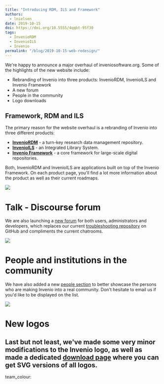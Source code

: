 ```yaml
---
title: "Introducing RDM, ILS and Framework"
authors:
  - lnielsen
date: 2019-10-15
doi: https://doi.org/10.5555/4qqbt-95f30
tags: 
  - InvenioRDM
  - InvenioILS
  - Invenio
permalink: "/blog/2019-10-15-web-redesign/"
---
```


We're happy to announce a major overhaul of inveniosoftware.org. Some of the
highlights of the new website include:

- Rebranding of Invenio into three products: InvenioRDM, InvenioILS and
  Invenio Framework
- A new forum
- People in the community
- Logo downloads


## Framework, RDM and ILS

The primary reason for the website overhaul is a rebranding of Invenio
into three different products:

- [**InvenioRDM**](/products/rdm/) - a turn-key research data management repository.
- [**InvenioILS**](/products/ils/) - an Integrated Library System.
- [**Invenio Framework**](/products/framework/) - a core framework for large-scale digital repositories.

Both, InvenioRDM and InvenioILS are applications built on top of the Invenio
Framework. On each product page, you'll find a lot more information about the
product as well as their current roadmaps.

![](/assets/images/blog-posts/website-screenshot.png)

# Talk - Discourse forum

We are also launching a <a href="https://invenio-talk.web.cern.ch">new forum</a>
for both users, administrators and developers, which replaces our current
[troubleshooting repository](https://github.com/inveniosoftware/troubleshooting) on GitHub
and compliments the current chatrooms.

![](/assets/images/blog-posts/forum.png)

# People and institutions in the community

We have also added a new [people section](/people/) to better showcase the
persons who are making Invenio into a real community. Don't hesitate to email us
if you'd like to be displayed on the list.

![](/assets/images/blog-posts/people.png)

# New logos

Last but not least, we've made some very minor modifications to the Invenio
logo, as well as made a dedicated [download page](/about/) where you can get
SVG versions of all logos.
---
team_colour: